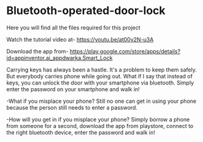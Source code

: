 # Bluetooth-operated-door-lock
Here you will find all the files required for this project

Watch the tutorial video at-
https://youtu.be/at00y2N-u3A

Download the app from-
https://play.google.com/store/apps/details?id=appinventor.ai_appdwarka.Smart_Lock

Carrying keys has always been a hastle. It's a problem to keep them safely. But everybody carries phone while going out. What if I say that instead of keys, you can unlock the door with your smartphone via bluetooth. Simply enter the password on your smartphone and walk in!

-What if you misplace your phone?
  Still no one can get in using your phone because the person still needs to enter a password.
 
-How will you get in if you misplace your phone?
  Simply borrow a phone from someone for a second, download the app from playstore, connect to the right bluetooth device, enter the password and walk in!
